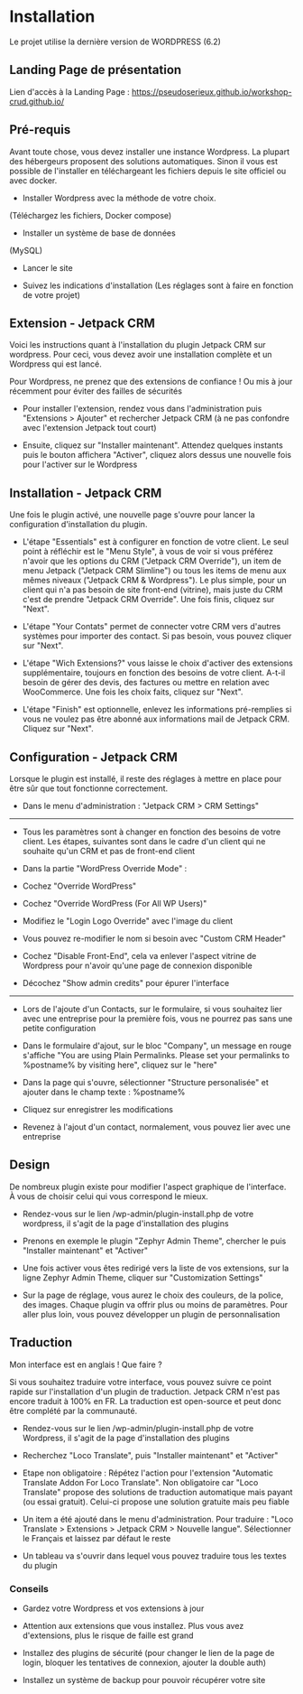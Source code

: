 # Installation

Le projet utilise la dernière version de WORDPRESS (6.2)

## Landing Page de présentation

Lien d'accès à la Landing Page : https://pseudoserieux.github.io/workshop-crud.github.io/

## Pré-requis

Avant toute chose, vous devez installer une instance Wordpress. La plupart des hébergeurs proposent des solutions automatiques. Sinon il vous est possible de l'installer en téléchargeant les fichiers depuis le site officiel ou avec docker.

- Installer Wordpress avec la méthode de votre choix.

(Téléchargez les fichiers, Docker compose)

- Installer un système de base de données

(MySQL)

- Lancer le site

- Suivez les indications d'installation (Les réglages sont à faire en fonction de votre projet)

## Extension - Jetpack CRM

Voici les instructions quant à l'installation du plugin Jetpack CRM sur wordpress. Pour ceci, vous devez avoir une installation complète et un Wordpress qui est lancé.

Pour Wordpress, ne prenez que des extensions de confiance ! Ou mis à jour récemment pour éviter des failles de sécurités

- Pour installer l'extension, rendez vous dans l'administration puis "Extensions > Ajouter" et rechercher Jetpack CRM (à ne pas confondre avec l'extension Jetpack tout court)

- Ensuite, cliquez sur "Installer maintenant". Attendez quelques instants puis le bouton affichera "Activer", cliquez alors dessus une nouvelle fois pour l'activer sur le Wordpress

## Installation - Jetpack CRM

Une fois le plugin activé, une nouvelle page s'ouvre pour lancer la configuration d'installation du plugin.

- L'étape "Essentials" est à configurer en fonction de votre client. Le seul point à réfléchir est le "Menu Style", à vous de voir si vous préférez n'avoir que les options du CRM ("Jetpack CRM Override"), un item de menu Jetpack ("Jetpack CRM Slimline") ou tous les items de menu aux mêmes niveaux ("Jetpack CRM & Wordpress"). Le plus simple, pour un client qui n'a pas besoin de site front-end (vitrine), mais juste du CRM c'est de prendre "Jetpack CRM Override". Une fois finis, cliquez sur "Next".

- L'étape "Your Contats" permet de connecter votre CRM vers d'autres systèmes pour importer des contact. Si pas besoin, vous pouvez cliquer sur "Next".

- L'étape "Wich Extensions?" vous laisse le choix d'activer des extensions supplémentaire, toujours en fonction des besoins de votre client. A-t-il besoin de gérer des devis, des factures ou mettre en relation avec WooCommerce. Une fois les choix faits, cliquez sur "Next".

- L'étape "Finish" est optionnelle, enlevez les informations pré-remplies si vous ne voulez pas être abonné aux informations mail de Jetpack CRM. Cliquez sur "Next".

## Configuration - Jetpack CRM

Lorsque le plugin est installé, il reste des réglages à mettre en place pour être sûr que tout fonctionne correctement.

- Dans le menu d'administration : "Jetpack CRM > CRM Settings"

---

- Tous les paramètres sont à changer en fonction des besoins de votre client. Les étapes, suivantes sont dans le cadre d'un client qui ne souhaite qu'un CRM et pas de front-end client

- Dans la partie "WordPress Override Mode" :

- Cochez "Override WordPress"

- Cochez "Override WordPress (For All WP Users)"

- Modifiez le "Login Logo Override" avec l'image du client

- Vous pouvez re-modifier le nom si besoin avec "Custom CRM Header"

- Cochez "Disable Front-End", cela va enlever l'aspect vitrine de Wordpress pour n'avoir qu'une page de connexion disponible

- Décochez "Show admin credits" pour épurer l'interface

---

- Lors de l'ajoute d'un Contacts, sur le formulaire, si vous souhaitez lier avec une entreprise pour la première fois, vous ne pourrez pas sans une petite configuration

- Dans le formulaire d'ajout, sur le bloc "Company", un message en rouge s'affiche "You are using Plain Permalinks. Please set your permalinks to %postname% by visiting here", cliquez sur le "here"

- Dans la page qui s'ouvre, sélectionner "Structure personalisée" et ajouter dans le champ texte : %postname%

- Cliquez sur enregistrer les modifications

- Revenez à l'ajout d'un contact, normalement, vous pouvez lier avec une entreprise

## Design

De nombreux plugin existe pour modifier l'aspect graphique de l'interface. À vous de choisir celui qui vous correspond le mieux.

- Rendez-vous sur le lien /wp-admin/plugin-install.php de votre wordpress, il s'agit de la page d'installation des plugins

- Prenons en exemple le plugin "Zephyr Admin Theme", chercher le puis "Installer maintenant" et "Activer"

- Une fois activer vous êtes redirigé vers la liste de vos extensions, sur la ligne Zephyr Admin Theme, cliquer sur "Customization Settings"

- Sur la page de réglage, vous aurez le choix des couleurs, de la police, des images. Chaque plugin va offrir plus ou moins de paramètres. Pour aller plus loin, vous pouvez développer un plugin de personnalisation

## Traduction

Mon interface est en anglais ! Que faire ?

Si vous souhaitez traduire votre interface, vous pouvez suivre ce point rapide sur l'installation d'un plugin de traduction. Jetpack CRM n'est pas encore traduit à 100% en FR. La traduction est open-source et peut donc être complété par la communauté.

- Rendez-vous sur le lien /wp-admin/plugin-install.php de votre Wordpress, il s'agit de la page d'installation des plugins

- Recherchez "Loco Translate", puis "Installer maintenant" et "Activer"

- Etape non obligatoire : Répétez l'action pour l'extension "Automatic Translate Addon For Loco Translate". Non obligatoire car "Loco Translate" propose des solutions de traduction automatique mais payant (ou essai gratuit). Celui-ci propose une solution gratuite mais peu fiable

- Un item a été ajouté dans le menu d'administration. Pour traduire : "Loco Translate > Extensions > Jetpack CRM > Nouvelle langue". Sélectionner le Français et laissez par défaut le reste

- Un tableau va s'ouvrir dans lequel vous pouvez traduire tous les textes du plugin

### Conseils

- Gardez votre Wordpress et vos extensions à jour

- Attention aux extensions que vous installez. Plus vous avez d'extensions, plus le risque de faille est grand

- Installez des plugins de sécurité (pour changer le lien de la page de login, bloquer les tentatives de connexion, ajouter la double auth)

- Installez un système de backup pour pouvoir récupérer votre site
